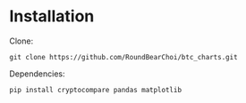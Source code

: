 # Installation
Clone:
```
git clone https://github.com/RoundBearChoi/btc_charts.git
```

Dependencies:
```
pip install cryptocompare pandas matplotlib
```